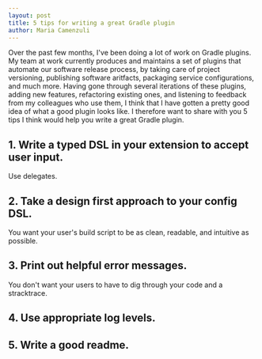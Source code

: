 ```yaml
---
layout: post
title: 5 tips for writing a great Gradle plugin
author: Maria Camenzuli
---
```


Over the past few months, I've been doing a lot of work on Gradle plugins. My team at work currently produces and maintains a set of plugins that automate our software release process, by taking care of project versioning, publishing software aritfacts, packaging service configurations, and much more. Having gone through several iterations of these plugins, adding new features, refactoring existing ones, and listening to feedback from my colleagues who use them, I think that I have gotten a pretty good idea of what a good plugin looks like. I therefore want to share with you 5 tips I think would help you write a great Gradle plugin.

## 1. Write a typed DSL in your extension to accept user input.
Use delegates.

## 2. Take a design first approach to your config DSL.
You want your user's build script to be as clean, readable, and intuitive as possible.

## 3. Print out helpful error messages.
You don't want your users to have to dig through your code and a stracktrace.

## 4. Use appropriate log levels.

## 5. Write a good readme.

